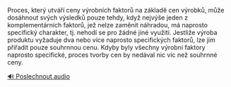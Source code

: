 
Proces, který utváří ceny výrobních faktorů na základě cen výrobků, může dosáhnout svých výsledků pouze tehdy, když nejvýše jeden z komplementárních faktorů, jež nelze zaměnit náhradou, má naprosto specifický charakter, tj. nehodí se pro žádné jiné využití. Jestliže výroba produktu vyžaduje dva nebo více naprosto specifických faktorů, lze jim přiřadit pouze souhrnnou cenu. Kdyby byly všechny výrobní faktory naprosto specifické, proces tvorby cen by nedával nic víc než souhrnné ceny.

[🔊 Poslechnout audio](/data/7-paragraphs/audio/chapter_62/para_003-Proces-kter-utv-ceny-vrobnch-faktor-na-zk.mp3)
